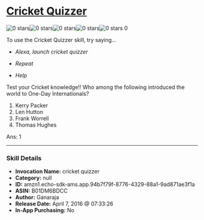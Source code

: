 # [Cricket Quizzer](http://alexa.amazon.com/#skills/amzn1.echo-sdk-ams.app.94b7f79f-8776-4329-88a1-9ad871ae3f1a)
![0 stars](../../images/ic_star_border_black_18dp_1x.png)![0 stars](../../images/ic_star_border_black_18dp_1x.png)![0 stars](../../images/ic_star_border_black_18dp_1x.png)![0 stars](../../images/ic_star_border_black_18dp_1x.png)![0 stars](../../images/ic_star_border_black_18dp_1x.png) 0

To use the Cricket Quizzer skill, try saying...

* *Alexa, launch cricket quizzer*

* *Repeat*

* *Help*

Test your Cricket knowledge!!
Who among the following introduced the world to One-Day Internationals?
1. Kerry Packer
2. Len Hutton
3. Frank Worrell
4. Thomas Hughes

Ans: 1

***

### Skill Details

* **Invocation Name:** cricket quizzer
* **Category:** null
* **ID:** amzn1.echo-sdk-ams.app.94b7f79f-8776-4329-88a1-9ad871ae3f1a
* **ASIN:** B01DM6BDCC
* **Author:** Ganaraja
* **Release Date:** April 7, 2016 @ 07:33:26
* **In-App Purchasing:** No

